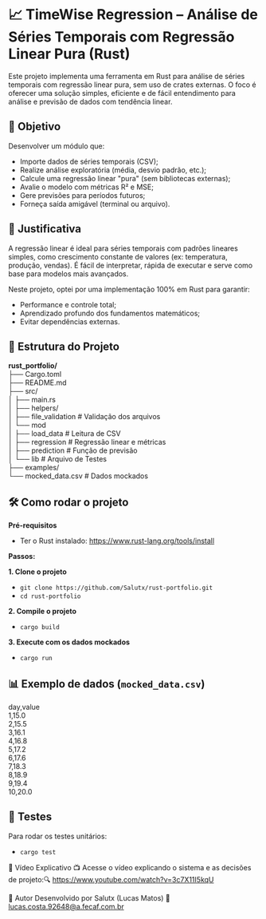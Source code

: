 # 📈 **TimeWise Regression – Análise de Séries Temporais com Regressão Linear Pura (Rust)**<br/>

Este projeto implementa uma ferramenta em Rust para análise de séries temporais com regressão linear pura, sem uso de crates externas. O foco é oferecer uma solução simples, eficiente e de fácil entendimento para análise e previsão de dados com tendência linear.

## 🚀 **Objetivo**<br/>
Desenvolver um módulo que:<br/>
- Importe dados de séries temporais (CSV);<br/>
- Realize análise exploratória (média, desvio padrão, etc.);<br/>
- Calcule uma regressão linear "pura" (sem bibliotecas externas);<br/>
- Avalie o modelo com métricas R² e MSE;<br/>
- Gere previsões para períodos futuros;<br/>
- Forneça saída amigável (terminal ou arquivo).<br/>

## 📌 **Justificativa**<br/>
A regressão linear é ideal para séries temporais com padrões lineares simples, como crescimento constante de valores (ex: temperatura, produção, vendas). É fácil de interpretar, rápida de executar e serve como base para modelos mais avançados.<br/>

Neste projeto, optei por uma implementação 100% em Rust para garantir:<br/>
- Performance e controle total;<br/>
- Aprendizado profundo dos fundamentos matemáticos;<br/>
- Evitar dependências externas.<br/>

## 📂 **Estrutura do Projeto**
**rust_portfolio/**<br/>
├── Cargo.toml<br/>
├── README.md<br/>
├── src/<br/>
│   ├── main.rs<br/>
│   ├── helpers/<br/>
│       ├── file_validation   # Validação dos arquivos<br/>
│       └── mod<br/>
│   ├── load_data             # Leitura de CSV<br/>
│   ├── regression            # Regressão linear e métricas<br/>
│   ├── prediction            # Função de previsão<br/>
│   └── lib                   # Arquivo de Testes<br/>
├── examples/<br/>
    └── mocked_data.csv       # Dados mockados<br/>

## 🛠️ **Como rodar o projeto**<br/>

**Pré-requisitos**<br/>
- Ter o Rust instalado: https://www.rust-lang.org/tools/install<br/>

**Passos:**<br/>

**1. Clone o projeto**<br/>
- `git clone https://github.com/Salutx/rust-portfolio.git`<br/>
- `cd rust-portfolio`<br/>

**2. Compile o projeto**<br/>
- `cargo build`<br/>

**3. Execute com os dados mockados**<br/>
- `cargo run`<br/>

## 📊 Exemplo de dados (`mocked_data.csv`)<br/>

day,value<br/>
1,15.0<br/>
2,15.5<br/>
3,16.1<br/>
4,16.8<br/>
5,17.2<br/>
6,17.6<br/>
7,18.3<br/>
8,18.9<br/>
9,19.4<br/>
10,20.0<br/>

## 🧪 Testes<br/>

Para rodar os testes unitários:
- `cargo test`

🎥 Vídeo Explicativo
📺 Acesse o vídeo explicando o sistema e as decisões de projeto:🔍 https://www.youtube.com/watch?v=3c7X11I5kqU

🧠 Autor
Desenvolvido por Salutx (Lucas Matos) 📧 lucas.costa.92648@a.fecaf.com.br

